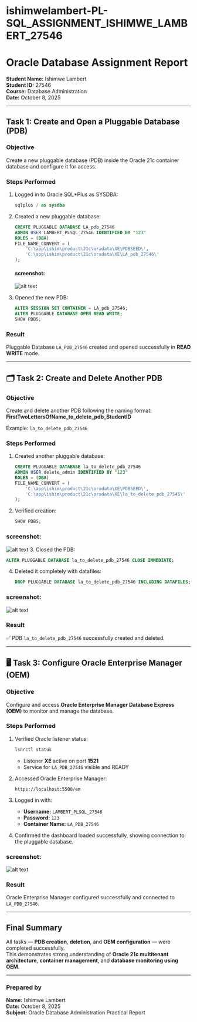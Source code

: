 # ishimwelambert-PL-SQL_ASSIGNMENT_ISHIMWE_LAMBERT_27546
# Oracle Database Assignment Report  
**Student Name:** Ishimwe Lambert  
**Student ID:** 27546  
**Course:** Database Administration  
**Date:** October 8, 2025  

---

## Task 1: Create and Open a Pluggable Database (PDB)

### **Objective**
Create a new pluggable database (PDB) inside the Oracle 21c container database and configure it for access.

### **Steps Performed**
1. Logged in to Oracle SQL*Plus as SYSDBA:
   ```sql
   sqlplus / as sysdba
   ```

2. Created a new pluggable database:
   ```sql
   CREATE PLUGGABLE DATABASE LA_pdb_27546
   ADMIN USER LAMBERT_PLSQL_27546 IDENTIFIED BY "123"
   ROLES = (DBA)
   FILE_NAME_CONVERT = (
       'C:\app\ishim\product\21c\oradata\XE\PDBSEED\',
       'C:\app\ishim\product\21c\oradata\XE\LA_pdb_27546\'
   );
   ```
   #### screenshot:
   ![alt text](<creating pdb.PNG>)

3. Opened the new PDB:
   ```sql
   ALTER SESSION SET CONTAINER = LA_pdb_27546;
   ALTER PLUGGABLE DATABASE OPEN READ WRITE;
   SHOW PDBS;
   ```

### **Result**
 Pluggable Database `LA_PDB_27546` created and opened successfully in **READ WRITE** mode.

---

## 🗂 Task 2: Create and Delete Another PDB

### **Objective**
Create and delete another PDB following the naming format:  
**FirstTwoLettersOfName_to_delete_pdb_StudentID**

Example: `la_to_delete_pdb_27546`

### **Steps Performed**
1. Created another pluggable database:
   ```sql
   CREATE PLUGGABLE DATABASE la_to_delete_pdb_27546
   ADMIN USER delete_admin IDENTIFIED BY "123"
   ROLES = (DBA)
   FILE_NAME_CONVERT = (
       'C:\app\ishim\product\21c\oradata\XE\PDBSEED\',
       'C:\app\ishim\product\21c\oradata\XE\la_to_delete_pdb_27546\'
   );
   ```

2. Verified creation:
   ```sql
   SHOW PDBS;
   ```
### screenshot:
![alt text](<CREATE AND DELETE PDB.PNG>)
3. Closed the PDB:
   ```sql
   ALTER PLUGGABLE DATABASE la_to_delete_pdb_27546 CLOSE IMMEDIATE;
   ```

4. Deleted it completely with datafiles:
   ```sql
   DROP PLUGGABLE DATABASE la_to_delete_pdb_27546 INCLUDING DATAFILES;
   ```
### screenshot:
![alt text](<creat and delete pdb 2.PNG>)
### **Result**
✅ PDB `la_to_delete_pdb_27546` successfully created and deleted.

---

## 🖥 Task 3: Configure Oracle Enterprise Manager (OEM)

### **Objective**
Configure and access **Oracle Enterprise Manager Database Express (OEM)** to monitor and manage the database.

### **Steps Performed**
1. Verified Oracle listener status:
   ```bash
   lsnrctl status
   ```
   - Listener **XE** active on port **1521**  
   - Service for `LA_PDB_27546` visible and READY  

2. Accessed Oracle Enterprise Manager:
   ```
   https://localhost:5500/em
   ```

3. Logged in with:
   - **Username:** `LAMBERT_PLSQL_27546`
   - **Password:** `123`
   - **Container Name:** `LA_PDB_27546`

4. Confirmed the dashboard loaded successfully, showing connection to the pluggable database.
### screenshot:
![alt text](<Oracle Enterprise Manager.PNG>)

### **Result**
 Oracle Enterprise Manager configured successfully and connected to `LA_PDB_27546`.

---

##  Final Summary

All tasks — **PDB creation**, **deletion**, and **OEM configuration** — were completed successfully.  
This demonstrates strong understanding of **Oracle 21c multitenant architecture**, **container management**, and **database monitoring using OEM**.

---

### **Prepared by**
**Name:** Ishimwe Lambert  
**Date:** October 8, 2025  
**Subject:** Oracle Database Administration Practical Report

